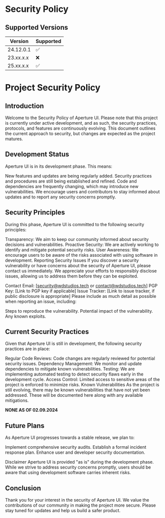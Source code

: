 # Security Policy

## Supported Versions

| Version | Supported          |
| ------- | ------------------ |
| 24.12.0.1 | :white_check_mark: |
| 23.xx.x.x   | :x:                |
| 25.xx.x.x  | :white_check_mark: |



# Project Security Policy

## Introduction

Welcome to the Security Policy of Aperture UI. Please note that this project is currently under active development, and as such, the security practices, protocols, and features are continuously evolving. This document outlines the current approach to security, but changes are expected as the project matures.

## Development Status
Aperture UI is in its development phase. This means:

New features and updates are being regularly added.
Security practices and procedures are still being established and refined.
Code and dependencies are frequently changing, which may introduce new vulnerabilities.
We encourage users and contributors to stay informed about updates and to report any security concerns promptly.

## Security Principles
During this phase, Aperture UI is committed to the following security principles:

Transparency: We aim to keep our community informed about security decisions and vulnerabilities.
Proactive Security: We are actively working to identify and mitigate potential security risks.
User Awareness: We encourage users to be aware of the risks associated with using software in development.
Reporting Security Issues
If you discover a security vulnerability or have concerns about the security of Aperture UI, please contact us immediately. We appreciate your efforts to responsibly disclose issues, allowing us to address them before they can be exploited.

Contact Email: [security@wdstudios.tech or contact@wdstudios.tech]
PGP Key: [Link to PGP key if applicable]
Issue Tracker: [Link to issue tracker, if public disclosure is appropriate]
Please include as much detail as possible when reporting an issue, including:

Steps to reproduce the vulnerability.
Potential impact of the vulnerability.
Any known exploits.
## Current Security Practices
Given that Aperture UI is still in development, the following security practices are in place:

Regular Code Reviews: Code changes are regularly reviewed for potential security issues.
Dependency Management: We monitor and update dependencies to mitigate known vulnerabilities.
Testing: We are implementing automated testing to detect security flaws early in the development cycle.
Access Control: Limited access to sensitive areas of the project is enforced to minimize risks.
Known Vulnerabilities
As the project is still evolving, there may be known vulnerabilities that have not yet been addressed. These will be documented here along with any available mitigations.

**NONE AS OF 02.09.2024**

## Future Plans
As Aperture UI progresses towards a stable release, we plan to:

Implement comprehensive security audits.
Establish a formal incident response plan.
Enhance user and developer security documentation.

Disclaimer
Aperture UI is provided "as is" during the development phase. While we strive to address security concerns promptly, users should be aware that using development software carries inherent risks.

## Conclusion
Thank you for your interest in the security of Aperture UI. We value the contributions of our community in making the project more secure. Please stay tuned for updates and help us build a safer product.
